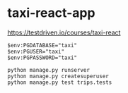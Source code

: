 # taxi-react-app
https://testdriven.io/courses/taxi-react

```
$env:PGDATABASE="taxi"
$env:PGUSER="taxi"
$env:PGPASSWORD="taxi"
```

```
python manage.py runserver
python manage.py createsuperuser
python manage.py test trips.tests
```